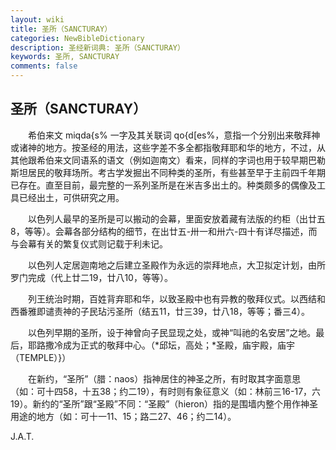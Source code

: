 ```yaml
---
layout: wiki
title: 圣所（SANCTURAY）
categories: NewBibleDictionary
description: 圣经新词典: 圣所（SANCTURAY）
keywords: 圣所, SANCTURAY
comments: false
---
```


## 圣所（SANCTURAY）

　　希伯来文 miqda{s% 一字及其关联词 qo{d[es%，意指一个分别出来敬拜神或诸神的地方。按圣经的用法，这些字差不多全都指敬拜耶和华的地方，不过，从其他跟希伯来文同语系的语文（例如迦南文）看来，同样的字词也用于较早期巴勒斯坦居民的敬拜场所。考古学发掘出不同种类的圣所，有些甚至早于主前四千年期已存在。直至目前，最完整的一系列圣所是在米吉多出土的。种类颇多的偶像及工具已经出土，可供研究之用。

　　以色列人最早的圣所是可以搬动的会幕，里面安放着藏有法版的约柜（出廿五8，等等）。会幕各部分结构的细节，在出廿五-卅一和卅六-四十有详尽描述，而与会幕有关的繁复仪式则记载于利未记。

　　以色列人定居迦南地之后建立圣殿作为永远的崇拜地点，大卫拟定计划，由所罗门完成（代上廿二19，廿八10，等等）。

　　列王统治时期，百姓背弃耶和华，以致圣殿中也有异教的敬拜仪式。以西结和西番雅即谴责神的子民玷污圣所（结五11，廿三39，廿八18，等等；番三4）。

　　以色列早期的圣所，设于神曾向子民显现之处，或神“叫祂的名安居”之地。最后，耶路撒冷成为正式的敬拜中心。（*邱坛，高处；*圣殿，庙宇殿，庙宇（TEMPLE）}）

　　在新约，“圣所”（腊：naos）指神居住的神圣之所，有时取其字面意思（如：可十四58，十五38；约二19），有时则有象征意义（如：林前三16-17，六19）。新约的“圣所”跟“圣殿”不同：“圣殿”（hieron）指的是围墙内整个用作神圣用途的地方（如：可十一11、15；路二27、46；约二14）。

J.A.T.








